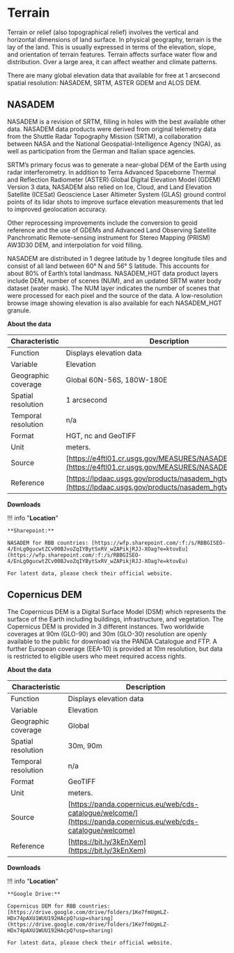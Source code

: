 # Terrain

Terrain or relief (also topographical relief) involves the vertical and horizontal dimensions of land surface. In physical geography, terrain is the lay of the land. This is usually expressed in terms of the elevation, slope, and orientation of terrain features. Terrain affects surface water flow and distribution. Over a large area, it can affect weather and climate patterns.

There are many global elevation data that available for free at 1 arcsecond spatial resolution: NASADEM, SRTM, ASTER GDEM and ALOS DEM.

## NASADEM

NASADEM is a revision of SRTM, filling in holes with the best available other data. NASADEM data products were derived from original telemetry data from the Shuttle Radar Topography Mission (SRTM), a collaboration between NASA and the National Geospatial-Intelligence Agency (NGA), as well as participation from the German and Italian space agencies. 

SRTM’s primary focus was to generate a near-global DEM of the Earth using radar interferometry. In addition to Terra Advanced Spaceborne Thermal and Reflection Radiometer (ASTER) Global Digital Elevation Model (GDEM) Version 3 data, NASADEM also relied on Ice, Cloud, and Land Elevation Satellite (ICESat) Geoscience Laser Altimeter System (GLAS) ground control points of its lidar shots to improve surface elevation measurements that led to improved geolocation accuracy. 

Other reprocessing improvements include the conversion to geoid reference and the use of GDEMs and Advanced Land Observing Satellite Panchromatic Remote-sensing instrument for Stereo Mapping (PRISM) AW3D30 DEM, and interpolation for void filling. 

NASADEM are distributed in 1 degree latitude by 1 degree longitude tiles and consist of all land between 60° N and 56° S latitude. This accounts for about 80% of Earth’s total landmass. NASADEM_HGT data product layers include DEM, number of scenes (NUM), and an updated SRTM water body dataset (water mask). The NUM layer indicates the number of scenes that were processed for each pixel and the source of the data. A low-resolution browse image showing elevation is also available for each NASADEM_HGT granule.

**About the data**

| Characteristic  | Description  |
|---|---|
| Function  | Displays elevation data  |
| Variable  | Elevation  |
| Geographic coverage  | Global 60N-56S, 180W-180E |
| Spatial resolution  | 1 arcsecond  |
| Temporal resolution  | n/a  |
| Format  | HGT, nc and GeoTIFF  |
| Unit  | meters.  |
| Source  | [https://e4ftl01.cr.usgs.gov/MEASURES/NASADEM_HGT.001/](https://e4ftl01.cr.usgs.gov/MEASURES/NASADEM_HGT.001/)  |
| Reference  | [https://lpdaac.usgs.gov/products/nasadem_hgtv001/](https://lpdaac.usgs.gov/products/nasadem_hgtv001/)  |

**Downloads**

!!! info "**Location**"

    **Sharepoint:**

    NASADEM for RBB countries: [https://wfp.sharepoint.com/:f:/s/RBBGISEO-4/EnLg0gucwtZCv00BJvoZqIYBytSxRV_wZAPikjRJJ-XOag?e=ktovEu](https://wfp.sharepoint.com/:f:/s/RBBGISEO-4/EnLg0gucwtZCv00BJvoZqIYBytSxRV_wZAPikjRJJ-XOag?e=ktovEu)

    For latest data, please check their official website.

## Copernicus DEM

The Copernicus DEM is a Digital Surface Model (DSM) which represents the surface of the Earth including buildings, infrastructure, and vegetation. The Copernicus DEM is provided in 3 different instances. Two worldwide coverages at 90m (GLO-90) and 30m (GLO-30) resolution are openly available to the public for download via the PANDA Catalogue and FTP. A further European coverage (EEA-10) is provided at 10m resolution, but data is restricted to eligible users who meet required access rights.

**About the data**

| Characteristic  | Description  |
|---|---|
| Function  | Displays elevation data  |
| Variable  | Elevation  |
| Geographic coverage  | Global  |
| Spatial resolution  | 30m, 90m  |
| Temporal resolution  | n/a  |
| Format  | GeoTIFF  |
| Unit  | meters.  |
| Source  | [https://panda.copernicus.eu/web/cds-catalogue/welcome/](https://panda.copernicus.eu/web/cds-catalogue/welcome)  |
| Reference  | [https://bit.ly/3kEnXem](https://bit.ly/3kEnXem)  |

**Downloads**

!!! info "**Location**"

    **Google Drive:**

    Copernicus DEM for RBB countries: [https://drive.google.com/drive/folders/1Ke7fmUgmLZ-HDx74pAXU1WUU192HAcpQ?usp=sharing](https://drive.google.com/drive/folders/1Ke7fmUgmLZ-HDx74pAXU1WUU192HAcpQ?usp=sharing)

    For latest data, please check their official website.
